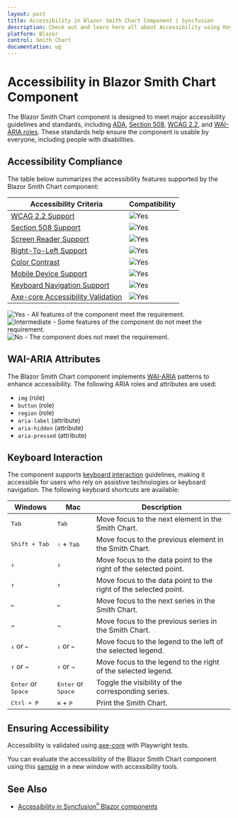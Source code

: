 ```yaml
---
layout: post
title: Accessibility in Blazor Smith Chart Component | Syncfusion
description: Check out and learn here all about Accessibility using Keyboard navigation in Syncfusion Blazor Smith Chart component and more.
platform: Blazor
control: Smith Chart
documentation: ug
---
```


# Accessibility in Blazor Smith Chart Component

The Blazor Smith Chart component is designed to meet major accessibility guidelines and standards, including [ADA](https://www.ada.gov/), [Section 508](https://www.section508.gov/), [WCAG 2.2](https://www.w3.org/TR/WCAG22/), and [WAI-ARIA roles](https://www.w3.org/TR/wai-aria/#roles). These standards help ensure the component is usable by everyone, including people with disabilities.

## Accessibility Compliance

The table below summarizes the accessibility features supported by the Blazor Smith Chart component:

| Accessibility Criteria | Compatibility |
| -- | -- |
| [WCAG 2.2 Support](../common/accessibility#accessibility-standards) | <img src="https://cdn.syncfusion.com/content/images/landing-page/yes.png" alt="Yes" /> |
| [Section 508 Support](../common/accessibility#accessibility-standards) | <img src="https://cdn.syncfusion.com/content/images/landing-page/yes.png" alt="Yes" /> |
| [Screen Reader Support](../common/accessibility#screen-reader-support) | <img src="https://cdn.syncfusion.com/content/images/landing-page/yes.png" alt="Yes" /> |
| [Right-To-Left Support](../common/accessibility#right-to-left-support) | <img src="https://cdn.syncfusion.com/content/images/landing-page/yes.png" alt="Yes" /> |
| [Color Contrast](../common/accessibility#color-contrast) | <img src="https://cdn.syncfusion.com/content/images/landing-page/yes.png" alt="Yes" /> |
| [Mobile Device Support](../common/accessibility#mobile-device-support) | <img src="https://cdn.syncfusion.com/content/images/landing-page/yes.png" alt="Yes" /> |
| [Keyboard Navigation Support](../common/accessibility#keyboard-navigation-support) | <img src="https://cdn.syncfusion.com/content/images/landing-page/yes.png" alt="Yes" /> |
| [Axe-core Accessibility Validation](../common/accessibility#ensuring-accessibility) | <img src="https://cdn.syncfusion.com/content/images/landing-page/yes.png" alt="Yes" /> |

<style>
    .post .post-content img {
        display: inline-block;
        margin: 0.5em 0;
    }
</style>

<div><img src="https://cdn.syncfusion.com/content/images/documentation/full.png" alt="Yes"> - All features of the component meet the requirement.</div>

<div><img src="https://cdn.syncfusion.com/content/images/documentation/partial.png" alt="Intermediate"> - Some features of the component do not meet the requirement.</div>

<div><img src="https://cdn.syncfusion.com/content/images/documentation/not-supported.png" alt="No"> - The component does not meet the requirement.</div>


## WAI-ARIA Attributes

The Blazor Smith Chart component implements [WAI-ARIA](https://www.w3.org/WAI/ARIA/apg/patterns/alert/) patterns to enhance accessibility. The following ARIA roles and attributes are used:

- `img` (role)
- `button` (role)
- `region` (role)
- `aria-label` (attribute)
- `aria-hidden` (attribute)
- `aria-pressed` (attribute)

## Keyboard Interaction

The component supports [keyboard interaction](https://www.w3.org/WAI/ARIA/apg/patterns/alert/#keyboardinteraction) guidelines, making it accessible for users who rely on assistive technologies or keyboard navigation. The following keyboard shortcuts are available:

| Windows | Mac | Description |
| --- | --- | --- |
| <kbd>Tab</kbd> | <kbd>Tab</kbd> | Move focus to the next element in the Smith Chart. |
| <kbd>Shift + Tab</kbd> | <kbd>⇧</kbd> + <kbd>Tab</kbd> | Move focus to the previous element in the Smith Chart. |
| <kbd>↓</kbd> | <kbd>↓</kbd> | Move focus to the data point to the right of the selected point. |
| <kbd>↑</kbd> | <kbd>↑</kbd> | Move focus to the data point to the right of the selected point. |
| <kbd>←</kbd> | <kbd>←</kbd> | Move focus to the next series in the Smith Chart. |
| <kbd>→</kbd> | <kbd>→</kbd> | Move focus to the previous series in the Smith Chart. |
| <kbd>↓</kbd> or <kbd>←</kbd> | <kbd>↓</kbd> or <kbd>←</kbd> | Move focus to the legend to the left of the selected legend. |
| <kbd>↑</kbd> or <kbd>→</kbd> | <kbd>↑</kbd> or <kbd>→</kbd> | Move focus to the legend to the right of the selected legend. |
| <kbd>Enter</kbd> or <kbd>Space</kbd> | <kbd>Enter</kbd> or <kbd>Space</kbd> | Toggle the visibility of the corresponding series. |
| <kbd>Ctrl + P</kbd> | <kbd>⌘</kbd> + <kbd>P</kbd> | Print the Smith Chart. |

## Ensuring Accessibility

Accessibility is validated using [axe-core](https://www.nuget.org/packages/Deque.AxeCore.Playwright) with Playwright tests.

You can evaluate the accessibility of the Blazor Smith Chart component using this [sample](https://blazor.syncfusion.com/accessibility/smith-chart) in a new window with accessibility tools.

## See Also

- [Accessibility in Syncfusion<sup style="font-size:70%">&reg;</sup> Blazor components](https://blazor.syncfusion.com/documentation/common/accessibility)
